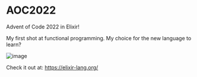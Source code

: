 # AOC2022
Advent of Code 2022 in Elixir!

My first shot at functional programming. 
My choice for the new language to learn? 

![image](https://user-images.githubusercontent.com/42324639/204832038-e439ae3d-df89-45bb-a042-e6aaf6dbaaa8.png)

Check it out at: https://elixir-lang.org/
